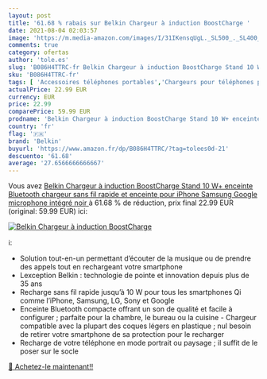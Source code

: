 ```yaml
---
layout: post
title: '61.68 % rabais sur Belkin Chargeur à induction BoostCharge '
date: 2021-08-04 02:03:57
image: 'https://m.media-amazon.com/images/I/31IKensqUgL._SL500_._SL400_.jpg'
comments: true
category: ofertas
author: 'tole.es'
slug: 'B086H4TTRC-fr Belkin Chargeur à induction BoostCharge Stand 10 W+...'
sku: 'B086H4TTRC-fr'
tags: [ 'Accessoires téléphones portables','Chargeurs pour téléphones portables','Chargeurs à induction pour téléphones portables','High-Tech','Téléphones portables et accessoires','belkin', ]
actualPrice: 22.99 EUR
currency: EUR
price: 22.99
comparePrice: 59.99 EUR
prodname: 'Belkin Chargeur à induction BoostCharge Stand 10 W+ enceinte Bluetooth  chargeur sans fil rapide et enceinte pour iPhone  Samsung  Google  microphone intégré  noir '
country: 'fr'
flag: '🇫🇷'
brand: 'Belkin'
buyurl: 'https://www.amazon.fr/dp/B086H4TTRC/?tag=tolees0d-21'
descuento: '61.68'
average: '27.6566666666667'
---
```


Vous avez [Belkin Chargeur à induction BoostCharge Stand 10 W+ enceinte Bluetooth  chargeur sans fil rapide et enceinte pour iPhone  Samsung  Google  microphone intégré  noir ](https://www.amazon.fr/dp/B086H4TTRC/?tag=tolees0d-21)  à  61.68 % de réduction, prix final  22.99 EUR (original: 59.99 EUR) ici:

[![Belkin Chargeur à induction BoostCharge ](https://m.media-amazon.com/images/I/31IKensqUgL._SL500_._SL400_.jpg)](https://www.amazon.fr/dp/B086H4TTRC/?tag=tolees0d-21)

ℹ️:

- Solution tout-en-un permettant d’écouter de la musique ou de prendre des appels tout en rechargeant votre smartphone
- Lexception Belkin : technologie de pointe et innovation depuis plus de 35 ans
- Recharge sans fil rapide jusqu’à 10 W pour tous les smartphones Qi comme l’iPhone, Samsung, LG, Sony et Google
- Enceinte Bluetooth compacte offrant un son de qualité et facile à configurer ; parfaite pour la chambre, le bureau ou la cuisine - Chargeur compatible avec la plupart des coques légers en plastique ; nul besoin de retirer votre smartphone de sa protection pour le recharger
- Recharge de votre téléphone en mode portrait ou paysage ; il suffit de le poser sur le socle

[🛒 Achetez-le maintenant!!](https://www.amazon.fr/dp/B086H4TTRC/?tag=tolees0d-21)
